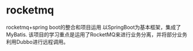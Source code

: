 # rocketmq
rocketmq+spring boot的整合和项目运用
以SpringBoot为基本框架，集成了MyBatis.
该项目的学习重点是运用了RocketMQ来进行业务分离，并将部分业务利用Dubbo进行远程调用。
